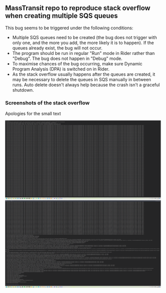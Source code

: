 ## MassTransit repo to reproduce stack overflow when creating multiple SQS queues

This bug seems to be triggered under the following conditions:

- Multiple SQS queues need to be created (the bug does not trigger with only one, and the more you add, the more likely it is to happen). If the queues already exist, the bug will not occur.
- The program should be run in regular "Run" mode in Rider rather than "Debug". The bug does not happen in "Debug" mode.
- To maximise chances of the bug occurring, make sure Dynamic Program Analysis (DPA) is switched on in Rider.
- As the stack overflow usually happens after the queues are created, it may be necessary to delete the queues in SQS manually in between runs. Auto delete doesn't always help because the crash isn't a graceful shutdown.

### Screenshots of the stack overflow

Apologies for the small text

![img.png](img.png)
![img_1.png](img_1.png)